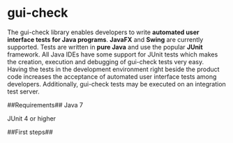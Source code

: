 gui-check
========

The gui-check library enables developers to write **automated user interface tests for Java programs**. **JavaFX** and **Swing** are currently supported. Tests are written in **pure Java** and use the popular **JUnit** framework. All Java IDEs have some support for JUnit tests which makes the creation, execution and debugging of gui-check tests very easy.  
Having the tests in the development environment right beside the product code increases the acceptance of automated user interface tests among developers. Additionally, gui-check tests may be executed on an integration test server.

##Requirements##
Java 7

JUnit 4 or higher

##First steps##

